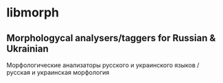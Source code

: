 # libmorph
Morphologycal analysers/taggers for Russian &amp; Ukrainian
---
Морфологические анализаторы русского и украинского языков / русская и украинская морфология